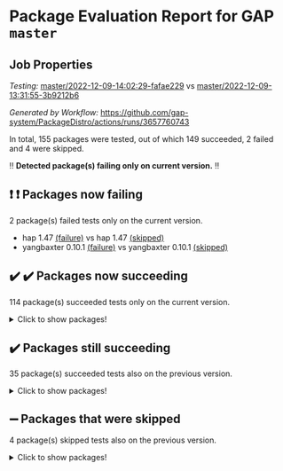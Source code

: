 # Package Evaluation Report for GAP `master`

## Job Properties

*Testing:* [master/2022-12-09-14:02:29-fafae229](https://github.com/gap-system/PackageDistro/blob/data/reports/master/2022-12-09-14:02:29-fafae229) vs [master/2022-12-09-13:31:55-3b9212b6](https://github.com/gap-system/PackageDistro/blob/data/reports/master/2022-12-09-13:31:55-3b9212b6)

*Generated by Workflow:* https://github.com/gap-system/PackageDistro/actions/runs/3657760743

In total, 155 packages were tested, out of which 149 succeeded, 2 failed and 4 were skipped.

:bangbang: **Detected package(s) failing only on current version.** :bangbang:

## :exclamation: :exclamation: Packages now failing

2 package(s) failed tests only on the current version.
- hap 1.47 [(failure)](https://github.com/gap-system/PackageDistro/actions/runs/3657760743/jobs/6182033484) vs hap 1.47 [(skipped)](https://github.com/gap-system/PackageDistro/actions/runs/3657644471/jobs/6181683166)
- yangbaxter 0.10.1 [(failure)](https://github.com/gap-system/PackageDistro/actions/runs/3657760743/jobs/6182044147) vs yangbaxter 0.10.1 [(skipped)](https://github.com/gap-system/PackageDistro/actions/runs/3657644471/jobs/6181694482)

## :heavy_check_mark: :heavy_check_mark: Packages now succeeding

114 package(s) succeeded tests only on the current version.
<details><summary>Click to show packages!</summary>

- atlasrep 2.1.6 [(success)](https://github.com/gap-system/PackageDistro/actions/runs/3657760743/jobs/6182027486) vs atlasrep 2.1.6 [(skipped)](https://github.com/gap-system/PackageDistro/actions/runs/3657644471/jobs/6181676873)
- autpgrp 1.11 [(success)](https://github.com/gap-system/PackageDistro/actions/runs/3657760743/jobs/6182027993) vs autpgrp 1.11 [(skipped)](https://github.com/gap-system/PackageDistro/actions/runs/3657644471/jobs/6181677386)
- corelg 1.56 [(success)](https://github.com/gap-system/PackageDistro/actions/runs/3657760743/jobs/6182028916) vs corelg 1.56 [(skipped)](https://github.com/gap-system/PackageDistro/actions/runs/3657644471/jobs/6181678298)
- crypting 0.10.4 [(success)](https://github.com/gap-system/PackageDistro/actions/runs/3657760743/jobs/6182029207) vs crypting 0.10.4 [(skipped)](https://github.com/gap-system/PackageDistro/actions/runs/3657644471/jobs/6181678642)
- cryst 4.1.25 [(success)](https://github.com/gap-system/PackageDistro/actions/runs/3657760743/jobs/6182029312) vs cryst 4.1.25 [(skipped)](https://github.com/gap-system/PackageDistro/actions/runs/3657644471/jobs/6181678737)
- ctbllib 1.3.4 [(success)](https://github.com/gap-system/PackageDistro/actions/runs/3657760743/jobs/6182029511) vs ctbllib 1.3.4 [(skipped)](https://github.com/gap-system/PackageDistro/actions/runs/3657644471/jobs/6181678981)
- cubefree 1.19 [(success)](https://github.com/gap-system/PackageDistro/actions/runs/3657760743/jobs/6182029601) vs cubefree 1.19 [(skipped)](https://github.com/gap-system/PackageDistro/actions/runs/3657644471/jobs/6181679092)
- curlinterface 2.3.1 [(success)](https://github.com/gap-system/PackageDistro/actions/runs/3657760743/jobs/6182029689) vs curlinterface 2.3.1 [(skipped)](https://github.com/gap-system/PackageDistro/actions/runs/3657644471/jobs/6181679234)
- cvec 2.7.6 [(success)](https://github.com/gap-system/PackageDistro/actions/runs/3657760743/jobs/6182029804) vs cvec 2.7.6 [(skipped)](https://github.com/gap-system/PackageDistro/actions/runs/3657644471/jobs/6181679358)
- deepthought 1.0.6 [(success)](https://github.com/gap-system/PackageDistro/actions/runs/3657760743/jobs/6182030053) vs deepthought 1.0.6 [(skipped)](https://github.com/gap-system/PackageDistro/actions/runs/3657644471/jobs/6181679633)
- design 1.7 [(success)](https://github.com/gap-system/PackageDistro/actions/runs/3657760743/jobs/6182030173) vs design 1.7 [(skipped)](https://github.com/gap-system/PackageDistro/actions/runs/3657644471/jobs/6181679756)
- difsets 2.3.1 [(success)](https://github.com/gap-system/PackageDistro/actions/runs/3657760743/jobs/6182030278) vs difsets 2.3.1 [(skipped)](https://github.com/gap-system/PackageDistro/actions/runs/3657644471/jobs/6181679881)
- digraphs 1.6.1 [(success)](https://github.com/gap-system/PackageDistro/actions/runs/3657760743/jobs/6182030413) vs digraphs 1.6.1 [(skipped)](https://github.com/gap-system/PackageDistro/actions/runs/3657644471/jobs/6181679990)
- examplesforhomalg 2022.11-01 [(success)](https://github.com/gap-system/PackageDistro/actions/runs/3657760743/jobs/6182030715) vs examplesforhomalg 2022.11-01 [(skipped)](https://github.com/gap-system/PackageDistro/actions/runs/3657644471/jobs/6181680301)
- ferret 1.0.9 [(success)](https://github.com/gap-system/PackageDistro/actions/runs/3657760743/jobs/6182030926) vs ferret 1.0.9 [(skipped)](https://github.com/gap-system/PackageDistro/actions/runs/3657644471/jobs/6181680505)
- fining 1.5.1 [(success)](https://github.com/gap-system/PackageDistro/actions/runs/3657760743/jobs/6182031144) vs fining 1.5.1 [(skipped)](https://github.com/gap-system/PackageDistro/actions/runs/3657644471/jobs/6181680772)
- forms 1.2.9 [(success)](https://github.com/gap-system/PackageDistro/actions/runs/3657760743/jobs/6182031492) vs forms 1.2.9 [(skipped)](https://github.com/gap-system/PackageDistro/actions/runs/3657644471/jobs/6181681081)
- fr 2.4.12 [(success)](https://github.com/gap-system/PackageDistro/actions/runs/3657760743/jobs/6182031721) vs fr 2.4.12 [(skipped)](https://github.com/gap-system/PackageDistro/actions/runs/3657644471/jobs/6181681291)
- gaussforhomalg 2022.08-03 [(success)](https://github.com/gap-system/PackageDistro/actions/runs/3657760743/jobs/6182032245) vs gaussforhomalg 2022.08-03 [(skipped)](https://github.com/gap-system/PackageDistro/actions/runs/3657644471/jobs/6181681835)
- gbnp 1.0.5 [(success)](https://github.com/gap-system/PackageDistro/actions/runs/3657760743/jobs/6182032353) vs gbnp 1.0.5 [(skipped)](https://github.com/gap-system/PackageDistro/actions/runs/3657644471/jobs/6181681937)
- gradedmodules 2022.09-02 [(success)](https://github.com/gap-system/PackageDistro/actions/runs/3657760743/jobs/6182032671) vs gradedmodules 2022.09-02 [(skipped)](https://github.com/gap-system/PackageDistro/actions/runs/3657644471/jobs/6181682298)
- grape 4.8.5 [(success)](https://github.com/gap-system/PackageDistro/actions/runs/3657760743/jobs/6182032888) vs grape 4.8.5 [(skipped)](https://github.com/gap-system/PackageDistro/actions/runs/3657644471/jobs/6181682569)
- grpconst 2.6.3 [(success)](https://github.com/gap-system/PackageDistro/actions/runs/3657760743/jobs/6182033095) vs grpconst 2.6.3 [(skipped)](https://github.com/gap-system/PackageDistro/actions/runs/3657644471/jobs/6181682808)
- guarana 0.96.3 [(success)](https://github.com/gap-system/PackageDistro/actions/runs/3657760743/jobs/6182033233) vs guarana 0.96.3 [(skipped)](https://github.com/gap-system/PackageDistro/actions/runs/3657644471/jobs/6181682928)
- guava 3.17 [(success)](https://github.com/gap-system/PackageDistro/actions/runs/3657760743/jobs/6182033353) vs guava 3.17 [(skipped)](https://github.com/gap-system/PackageDistro/actions/runs/3657644471/jobs/6181683027)
- hapcryst 0.1.15 [(success)](https://github.com/gap-system/PackageDistro/actions/runs/3657760743/jobs/6182033620) vs hapcryst 0.1.15 [(skipped)](https://github.com/gap-system/PackageDistro/actions/runs/3657644471/jobs/6181683288)
- hecke 1.5.3 [(success)](https://github.com/gap-system/PackageDistro/actions/runs/3657760743/jobs/6182033765) vs hecke 1.5.3 [(skipped)](https://github.com/gap-system/PackageDistro/actions/runs/3657644471/jobs/6181683441)
- help 3.5 [(success)](https://github.com/gap-system/PackageDistro/actions/runs/3657760743/jobs/6182033931) vs help 3.5 [(skipped)](https://github.com/gap-system/PackageDistro/actions/runs/3657644471/jobs/6181683565)
- homalg 2022.11-01 [(success)](https://github.com/gap-system/PackageDistro/actions/runs/3657760743/jobs/6182034056) vs homalg 2022.11-01 [(skipped)](https://github.com/gap-system/PackageDistro/actions/runs/3657644471/jobs/6181683732)
- homalgtocas 2022.11-02 [(success)](https://github.com/gap-system/PackageDistro/actions/runs/3657760743/jobs/6182034200) vs homalgtocas 2022.11-02 [(skipped)](https://github.com/gap-system/PackageDistro/actions/runs/3657644471/jobs/6181683831)
- idrel 2.44 [(success)](https://github.com/gap-system/PackageDistro/actions/runs/3657760743/jobs/6182034327) vs idrel 2.44 [(skipped)](https://github.com/gap-system/PackageDistro/actions/runs/3657644471/jobs/6181683946)
- images 1.3.1 [(success)](https://github.com/gap-system/PackageDistro/actions/runs/3657760743/jobs/6182034473) vs images 1.3.1 [(skipped)](https://github.com/gap-system/PackageDistro/actions/runs/3657644471/jobs/6181684080)
- intpic 0.3.0 [(success)](https://github.com/gap-system/PackageDistro/actions/runs/3657760743/jobs/6182034607) vs intpic 0.3.0 [(skipped)](https://github.com/gap-system/PackageDistro/actions/runs/3657644471/jobs/6181684220)
- io 4.8.0 [(success)](https://github.com/gap-system/PackageDistro/actions/runs/3657760743/jobs/6182034749) vs io 4.8.0 [(skipped)](https://github.com/gap-system/PackageDistro/actions/runs/3657644471/jobs/6181684346)
- io_forhomalg 2022.11-01 [(success)](https://github.com/gap-system/PackageDistro/actions/runs/3657760743/jobs/6182034898) vs io_forhomalg 2022.11-01 [(skipped)](https://github.com/gap-system/PackageDistro/actions/runs/3657644471/jobs/6181684463)
- irredsol 1.4.4 [(success)](https://github.com/gap-system/PackageDistro/actions/runs/3657760743/jobs/6182034998) vs irredsol 1.4.4 [(skipped)](https://github.com/gap-system/PackageDistro/actions/runs/3657644471/jobs/6181684605)
- json 2.1.1 [(success)](https://github.com/gap-system/PackageDistro/actions/runs/3657760743/jobs/6182035137) vs json 2.1.1 [(skipped)](https://github.com/gap-system/PackageDistro/actions/runs/3657644471/jobs/6181684784)
- jupyterkernel 1.4.1 [(success)](https://github.com/gap-system/PackageDistro/actions/runs/3657760743/jobs/6182035270) vs jupyterkernel 1.4.1 [(skipped)](https://github.com/gap-system/PackageDistro/actions/runs/3657644471/jobs/6181684933)
- jupyterviz 1.5.6 [(success)](https://github.com/gap-system/PackageDistro/actions/runs/3657760743/jobs/6182035440) vs jupyterviz 1.5.6 [(skipped)](https://github.com/gap-system/PackageDistro/actions/runs/3657644471/jobs/6181685070)
- kan 1.34 [(success)](https://github.com/gap-system/PackageDistro/actions/runs/3657760743/jobs/6182035594) vs kan 1.34 [(skipped)](https://github.com/gap-system/PackageDistro/actions/runs/3657644471/jobs/6181685198)
- kbmag 1.5.10 [(success)](https://github.com/gap-system/PackageDistro/actions/runs/3657760743/jobs/6182035733) vs kbmag 1.5.10 [(skipped)](https://github.com/gap-system/PackageDistro/actions/runs/3657644471/jobs/6181685350)
- laguna 3.9.5 [(success)](https://github.com/gap-system/PackageDistro/actions/runs/3657760743/jobs/6182035861) vs laguna 3.9.5 [(skipped)](https://github.com/gap-system/PackageDistro/actions/runs/3657644471/jobs/6181685495)
- liealgdb 2.2.1 [(success)](https://github.com/gap-system/PackageDistro/actions/runs/3657760743/jobs/6182036004) vs liealgdb 2.2.1 [(skipped)](https://github.com/gap-system/PackageDistro/actions/runs/3657644471/jobs/6181685632)
- liepring 2.8 [(success)](https://github.com/gap-system/PackageDistro/actions/runs/3657760743/jobs/6182036129) vs liepring 2.8 [(skipped)](https://github.com/gap-system/PackageDistro/actions/runs/3657644471/jobs/6181685764)
- liering 2.4.2 [(success)](https://github.com/gap-system/PackageDistro/actions/runs/3657760743/jobs/6182036240) vs liering 2.4.2 [(skipped)](https://github.com/gap-system/PackageDistro/actions/runs/3657644471/jobs/6181685899)
- linearalgebraforcap 2022.12-02 [(success)](https://github.com/gap-system/PackageDistro/actions/runs/3657760743/jobs/6182036364) vs linearalgebraforcap 2022.12-02 [(skipped)](https://github.com/gap-system/PackageDistro/actions/runs/3657644471/jobs/6181686038)
- localizeringforhomalg 2022.11-01 [(success)](https://github.com/gap-system/PackageDistro/actions/runs/3657760743/jobs/6182036454) vs localizeringforhomalg 2022.11-01 [(skipped)](https://github.com/gap-system/PackageDistro/actions/runs/3657644471/jobs/6181686163)
- loops 3.4.3 [(success)](https://github.com/gap-system/PackageDistro/actions/runs/3657760743/jobs/6182036564) vs loops 3.4.3 [(skipped)](https://github.com/gap-system/PackageDistro/actions/runs/3657644471/jobs/6181686285)
- lpres 1.0.3 [(success)](https://github.com/gap-system/PackageDistro/actions/runs/3657760743/jobs/6182036684) vs lpres 1.0.3 [(skipped)](https://github.com/gap-system/PackageDistro/actions/runs/3657644471/jobs/6181686418)
- majoranaalgebras 1.5.1 [(success)](https://github.com/gap-system/PackageDistro/actions/runs/3657760743/jobs/6182036763) vs majoranaalgebras 1.5 [(skipped)](https://github.com/gap-system/PackageDistro/actions/runs/3657644471/jobs/6181686606)
- mapclass 1.4.6 [(success)](https://github.com/gap-system/PackageDistro/actions/runs/3657760743/jobs/6182036874) vs mapclass 1.4.6 [(skipped)](https://github.com/gap-system/PackageDistro/actions/runs/3657644471/jobs/6181686731)
- matgrp 0.70 [(success)](https://github.com/gap-system/PackageDistro/actions/runs/3657760743/jobs/6182036974) vs matgrp 0.70 [(skipped)](https://github.com/gap-system/PackageDistro/actions/runs/3657644471/jobs/6181686860)
- matricesforhomalg 2022.12-01 [(success)](https://github.com/gap-system/PackageDistro/actions/runs/3657760743/jobs/6182037077) vs matricesforhomalg 2022.12-01 [(skipped)](https://github.com/gap-system/PackageDistro/actions/runs/3657644471/jobs/6181686966)
- modisom 2.5.3 [(success)](https://github.com/gap-system/PackageDistro/actions/runs/3657760743/jobs/6182037224) vs modisom 2.5.3 [(skipped)](https://github.com/gap-system/PackageDistro/actions/runs/3657644471/jobs/6181687099)
- modulepresentationsforcap 2022.11-02 [(success)](https://github.com/gap-system/PackageDistro/actions/runs/3657760743/jobs/6182037330) vs modulepresentationsforcap 2022.11-02 [(skipped)](https://github.com/gap-system/PackageDistro/actions/runs/3657644471/jobs/6181687253)
- modules 2022.11-01 [(success)](https://github.com/gap-system/PackageDistro/actions/runs/3657760743/jobs/6182037432) vs modules 2022.11-01 [(skipped)](https://github.com/gap-system/PackageDistro/actions/runs/3657644471/jobs/6181687394)
- monoidalcategories 2022.11-05 [(success)](https://github.com/gap-system/PackageDistro/actions/runs/3657760743/jobs/6182037545) vs monoidalcategories 2022.11-05 [(skipped)](https://github.com/gap-system/PackageDistro/actions/runs/3657644471/jobs/6181687534)
- nconvex 2022.09-01 [(success)](https://github.com/gap-system/PackageDistro/actions/runs/3657760743/jobs/6182037629) vs nconvex 2022.09-01 [(skipped)](https://github.com/gap-system/PackageDistro/actions/runs/3657644471/jobs/6181687677)
- nilmat 1.4.2 [(success)](https://github.com/gap-system/PackageDistro/actions/runs/3657760743/jobs/6182037734) vs nilmat 1.4.2 [(skipped)](https://github.com/gap-system/PackageDistro/actions/runs/3657644471/jobs/6181687802)
- nock 1.5 [(success)](https://github.com/gap-system/PackageDistro/actions/runs/3657760743/jobs/6182037853) vs nock 1.5 [(skipped)](https://github.com/gap-system/PackageDistro/actions/runs/3657644471/jobs/6181687935)
- normalizinterface 1.3.5 [(success)](https://github.com/gap-system/PackageDistro/actions/runs/3657760743/jobs/6182037959) vs normalizinterface 1.3.5 [(skipped)](https://github.com/gap-system/PackageDistro/actions/runs/3657644471/jobs/6181688088)
- nq 2.5.9 [(success)](https://github.com/gap-system/PackageDistro/actions/runs/3657760743/jobs/6182038092) vs nq 2.5.9 [(skipped)](https://github.com/gap-system/PackageDistro/actions/runs/3657644471/jobs/6181688212)
- numericalsgps 1.3.1 [(success)](https://github.com/gap-system/PackageDistro/actions/runs/3657760743/jobs/6182038204) vs numericalsgps 1.3.1 [(skipped)](https://github.com/gap-system/PackageDistro/actions/runs/3657644471/jobs/6181688375)
- openmath 11.5.2 [(success)](https://github.com/gap-system/PackageDistro/actions/runs/3657760743/jobs/6182038312) vs openmath 11.5.2 [(skipped)](https://github.com/gap-system/PackageDistro/actions/runs/3657644471/jobs/6181688484)
- orb 4.9.0 [(success)](https://github.com/gap-system/PackageDistro/actions/runs/3657760743/jobs/6182038405) vs orb 4.9.0 [(skipped)](https://github.com/gap-system/PackageDistro/actions/runs/3657644471/jobs/6181688601)
- packagemanager 1.3.2 [(success)](https://github.com/gap-system/PackageDistro/actions/runs/3657760743/jobs/6182038539) vs packagemanager 1.3.2 [(skipped)](https://github.com/gap-system/PackageDistro/actions/runs/3657644471/jobs/6181688724)
- patternclass 2.4.3 [(success)](https://github.com/gap-system/PackageDistro/actions/runs/3657760743/jobs/6182038674) vs patternclass 2.4.3 [(skipped)](https://github.com/gap-system/PackageDistro/actions/runs/3657644471/jobs/6181688844)
- permut 2.0.4 [(success)](https://github.com/gap-system/PackageDistro/actions/runs/3657760743/jobs/6182038796) vs permut 2.0.4 [(skipped)](https://github.com/gap-system/PackageDistro/actions/runs/3657644471/jobs/6181688959)
- polenta 1.3.10 [(success)](https://github.com/gap-system/PackageDistro/actions/runs/3657760743/jobs/6182038908) vs polenta 1.3.10 [(skipped)](https://github.com/gap-system/PackageDistro/actions/runs/3657644471/jobs/6181689054)
- polymaking 0.8.6 [(success)](https://github.com/gap-system/PackageDistro/actions/runs/3657760743/jobs/6182039017) vs polymaking 0.8.6 [(skipped)](https://github.com/gap-system/PackageDistro/actions/runs/3657644471/jobs/6181689167)
- primgrp 3.4.2 [(success)](https://github.com/gap-system/PackageDistro/actions/runs/3657760743/jobs/6182039132) vs primgrp 3.4.2 [(skipped)](https://github.com/gap-system/PackageDistro/actions/runs/3657644471/jobs/6181689295)
- profiling 2.5.1 [(success)](https://github.com/gap-system/PackageDistro/actions/runs/3657760743/jobs/6182039253) vs profiling 2.5.1 [(skipped)](https://github.com/gap-system/PackageDistro/actions/runs/3657644471/jobs/6181689419)
- qpa 1.34 [(success)](https://github.com/gap-system/PackageDistro/actions/runs/3657760743/jobs/6182039342) vs qpa 1.34 [(skipped)](https://github.com/gap-system/PackageDistro/actions/runs/3657644471/jobs/6181689535)
- quagroup 1.8.3 [(success)](https://github.com/gap-system/PackageDistro/actions/runs/3657760743/jobs/6182039520) vs quagroup 1.8.3 [(skipped)](https://github.com/gap-system/PackageDistro/actions/runs/3657644471/jobs/6181689656)
- radiroot 2.9 [(success)](https://github.com/gap-system/PackageDistro/actions/runs/3657760743/jobs/6182039661) vs radiroot 2.9 [(skipped)](https://github.com/gap-system/PackageDistro/actions/runs/3657644471/jobs/6181689790)
- rcwa 4.7.1 [(success)](https://github.com/gap-system/PackageDistro/actions/runs/3657760743/jobs/6182039775) vs rcwa 4.7.1 [(skipped)](https://github.com/gap-system/PackageDistro/actions/runs/3657644471/jobs/6181689911)
- rds 1.8 [(success)](https://github.com/gap-system/PackageDistro/actions/runs/3657760743/jobs/6182039899) vs rds 1.8 [(skipped)](https://github.com/gap-system/PackageDistro/actions/runs/3657644471/jobs/6181690033)
- recog 1.4.2 [(success)](https://github.com/gap-system/PackageDistro/actions/runs/3657760743/jobs/6182040003) vs recog 1.4.2 [(skipped)](https://github.com/gap-system/PackageDistro/actions/runs/3657644471/jobs/6181690146)
- repndecomp 1.2.1 [(success)](https://github.com/gap-system/PackageDistro/actions/runs/3657760743/jobs/6182040123) vs repndecomp 1.2.1 [(skipped)](https://github.com/gap-system/PackageDistro/actions/runs/3657644471/jobs/6181690266)
- repsn 3.1.0 [(success)](https://github.com/gap-system/PackageDistro/actions/runs/3657760743/jobs/6182040235) vs repsn 3.1.0 [(skipped)](https://github.com/gap-system/PackageDistro/actions/runs/3657644471/jobs/6181690388)
- resclasses 4.7.3 [(success)](https://github.com/gap-system/PackageDistro/actions/runs/3657760743/jobs/6182040352) vs resclasses 4.7.3 [(skipped)](https://github.com/gap-system/PackageDistro/actions/runs/3657644471/jobs/6181690518)
- ringsforhomalg 2022.11-01 [(success)](https://github.com/gap-system/PackageDistro/actions/runs/3657760743/jobs/6182040463) vs ringsforhomalg 2022.11-01 [(skipped)](https://github.com/gap-system/PackageDistro/actions/runs/3657644471/jobs/6181690637)
- sco 2022.09-01 [(success)](https://github.com/gap-system/PackageDistro/actions/runs/3657760743/jobs/6182040580) vs sco 2022.09-01 [(skipped)](https://github.com/gap-system/PackageDistro/actions/runs/3657644471/jobs/6181690757)
- scscp 2.3.1 [(success)](https://github.com/gap-system/PackageDistro/actions/runs/3657760743/jobs/6182040701) vs scscp 2.3.1 [(skipped)](https://github.com/gap-system/PackageDistro/actions/runs/3657644471/jobs/6181690879)
- semigroups 5.2.0 [(success)](https://github.com/gap-system/PackageDistro/actions/runs/3657760743/jobs/6182040818) vs semigroups 5.2.0 [(skipped)](https://github.com/gap-system/PackageDistro/actions/runs/3657644471/jobs/6181690998)
- sglppow 2.3 [(success)](https://github.com/gap-system/PackageDistro/actions/runs/3657760743/jobs/6182040945) vs sglppow 2.3 [(skipped)](https://github.com/gap-system/PackageDistro/actions/runs/3657644471/jobs/6181691130)
- sgpviz 0.999.5 [(success)](https://github.com/gap-system/PackageDistro/actions/runs/3657760743/jobs/6182041077) vs sgpviz 0.999.5 [(skipped)](https://github.com/gap-system/PackageDistro/actions/runs/3657644471/jobs/6181691243)
- simpcomp 2.1.14 [(success)](https://github.com/gap-system/PackageDistro/actions/runs/3657760743/jobs/6182041182) vs simpcomp 2.1.14 [(skipped)](https://github.com/gap-system/PackageDistro/actions/runs/3657644471/jobs/6181691354)
- singular 2022.09.23 [(success)](https://github.com/gap-system/PackageDistro/actions/runs/3657760743/jobs/6182041288) vs singular 2022.09.23 [(skipped)](https://github.com/gap-system/PackageDistro/actions/runs/3657644471/jobs/6181691444)
- sl2reps 1.1 [(success)](https://github.com/gap-system/PackageDistro/actions/runs/3657760743/jobs/6182041402) vs sl2reps 1.1 [(skipped)](https://github.com/gap-system/PackageDistro/actions/runs/3657644471/jobs/6181691597)
- sla 1.5.3 [(success)](https://github.com/gap-system/PackageDistro/actions/runs/3657760743/jobs/6182041546) vs sla 1.5.3 [(skipped)](https://github.com/gap-system/PackageDistro/actions/runs/3657644471/jobs/6181691707)
- smallgrp 1.5.1 [(success)](https://github.com/gap-system/PackageDistro/actions/runs/3657760743/jobs/6182041699) vs smallgrp 1.5.1 [(skipped)](https://github.com/gap-system/PackageDistro/actions/runs/3657644471/jobs/6181691838)
- smallsemi 0.6.13 [(success)](https://github.com/gap-system/PackageDistro/actions/runs/3657760743/jobs/6182041837) vs smallsemi 0.6.13 [(skipped)](https://github.com/gap-system/PackageDistro/actions/runs/3657644471/jobs/6181691988)
- sonata 2.9.6 [(success)](https://github.com/gap-system/PackageDistro/actions/runs/3657760743/jobs/6182041934) vs sonata 2.9.6 [(skipped)](https://github.com/gap-system/PackageDistro/actions/runs/3657644471/jobs/6181692136)
- sophus 1.27 [(success)](https://github.com/gap-system/PackageDistro/actions/runs/3657760743/jobs/6182042088) vs sophus 1.27 [(skipped)](https://github.com/gap-system/PackageDistro/actions/runs/3657644471/jobs/6181692278)
- spinsym 1.5.2 [(success)](https://github.com/gap-system/PackageDistro/actions/runs/3657760743/jobs/6182042213) vs spinsym 1.5.2 [(skipped)](https://github.com/gap-system/PackageDistro/actions/runs/3657644471/jobs/6181692380)
- standardff 0.9.4 [(success)](https://github.com/gap-system/PackageDistro/actions/runs/3657760743/jobs/6182042313) vs standardff 0.9.4 [(skipped)](https://github.com/gap-system/PackageDistro/actions/runs/3657644471/jobs/6181692488)
- symbcompcc 1.3.2 [(success)](https://github.com/gap-system/PackageDistro/actions/runs/3657760743/jobs/6182042458) vs symbcompcc 1.3.2 [(skipped)](https://github.com/gap-system/PackageDistro/actions/runs/3657644471/jobs/6181692601)
- thelma 1.3 [(success)](https://github.com/gap-system/PackageDistro/actions/runs/3657760743/jobs/6182042566) vs thelma 1.3 [(skipped)](https://github.com/gap-system/PackageDistro/actions/runs/3657644471/jobs/6181692713)
- tomlib 1.2.9 [(success)](https://github.com/gap-system/PackageDistro/actions/runs/3657760743/jobs/6182042665) vs tomlib 1.2.9 [(skipped)](https://github.com/gap-system/PackageDistro/actions/runs/3657644471/jobs/6181692853)
- toolsforhomalg 2022.12-01 [(success)](https://github.com/gap-system/PackageDistro/actions/runs/3657760743/jobs/6182042778) vs toolsforhomalg 2022.12-01 [(skipped)](https://github.com/gap-system/PackageDistro/actions/runs/3657644471/jobs/6181692973)
- toric 1.9.5 [(success)](https://github.com/gap-system/PackageDistro/actions/runs/3657760743/jobs/6182042874) vs toric 1.9.5 [(skipped)](https://github.com/gap-system/PackageDistro/actions/runs/3657644471/jobs/6181693092)
- toricvarieties 2022.07.13 [(success)](https://github.com/gap-system/PackageDistro/actions/runs/3657760743/jobs/6182042980) vs toricvarieties 2022.07.13 [(skipped)](https://github.com/gap-system/PackageDistro/actions/runs/3657644471/jobs/6181693237)
- transgrp 3.6.3 [(success)](https://github.com/gap-system/PackageDistro/actions/runs/3657760743/jobs/6182043070) vs transgrp 3.6.3 [(skipped)](https://github.com/gap-system/PackageDistro/actions/runs/3657644471/jobs/6181693359)
- ugaly 4.0.3 [(success)](https://github.com/gap-system/PackageDistro/actions/runs/3657760743/jobs/6182043154) vs ugaly 4.0.3 [(skipped)](https://github.com/gap-system/PackageDistro/actions/runs/3657644471/jobs/6181693464)
- unipot 1.5 [(success)](https://github.com/gap-system/PackageDistro/actions/runs/3657760743/jobs/6182043257) vs unipot 1.5 [(skipped)](https://github.com/gap-system/PackageDistro/actions/runs/3657644471/jobs/6181693585)
- unitlib 4.1.0 [(success)](https://github.com/gap-system/PackageDistro/actions/runs/3657760743/jobs/6182043373) vs unitlib 4.1.0 [(skipped)](https://github.com/gap-system/PackageDistro/actions/runs/3657644471/jobs/6181693722)
- utils 0.81 [(success)](https://github.com/gap-system/PackageDistro/actions/runs/3657760743/jobs/6182043485) vs utils 0.81 [(skipped)](https://github.com/gap-system/PackageDistro/actions/runs/3657644471/jobs/6181693825)
- uuid 0.7 [(success)](https://github.com/gap-system/PackageDistro/actions/runs/3657760743/jobs/6182043635) vs uuid 0.7 [(skipped)](https://github.com/gap-system/PackageDistro/actions/runs/3657644471/jobs/6181693935)
- walrus 0.9991 [(success)](https://github.com/gap-system/PackageDistro/actions/runs/3657760743/jobs/6182043756) vs walrus 0.9991 [(skipped)](https://github.com/gap-system/PackageDistro/actions/runs/3657644471/jobs/6181694044)
- wedderga 4.10.2 [(success)](https://github.com/gap-system/PackageDistro/actions/runs/3657760743/jobs/6182043874) vs wedderga 4.10.2 [(skipped)](https://github.com/gap-system/PackageDistro/actions/runs/3657644471/jobs/6181694152)
- xmod 2.88 [(success)](https://github.com/gap-system/PackageDistro/actions/runs/3657760743/jobs/6182043971) vs xmod 2.88 [(skipped)](https://github.com/gap-system/PackageDistro/actions/runs/3657644471/jobs/6181694266)
- xmodalg 1.23 [(success)](https://github.com/gap-system/PackageDistro/actions/runs/3657760743/jobs/6182044070) vs xmodalg 1.23 [(skipped)](https://github.com/gap-system/PackageDistro/actions/runs/3657644471/jobs/6181694381)
- zeromqinterface 0.14 [(success)](https://github.com/gap-system/PackageDistro/actions/runs/3657760743/jobs/6182044242) vs zeromqinterface 0.14 [(skipped)](https://github.com/gap-system/PackageDistro/actions/runs/3657644471/jobs/6181694700)
</details>

## :heavy_check_mark: Packages still succeeding

35 package(s) succeeded tests also on the previous version.
<details><summary>Click to show packages!</summary>

- 4ti2interface 2022.09-01 [(success)](https://github.com/gap-system/PackageDistro/actions/runs/3657760743/jobs/6182026650)
- ace 5.6.1 [(success)](https://github.com/gap-system/PackageDistro/actions/runs/3657760743/jobs/6182026815)
- aclib 1.3.2 [(success)](https://github.com/gap-system/PackageDistro/actions/runs/3657760743/jobs/6182026969)
- agt 0.3 [(success)](https://github.com/gap-system/PackageDistro/actions/runs/3657760743/jobs/6182027086)
- alnuth 3.2.1 [(success)](https://github.com/gap-system/PackageDistro/actions/runs/3657760743/jobs/6182027237)
- anupq 3.2.6 [(success)](https://github.com/gap-system/PackageDistro/actions/runs/3657760743/jobs/6182027365)
- autodoc 2022.10.20 [(success)](https://github.com/gap-system/PackageDistro/actions/runs/3657760743/jobs/6182027640)
- automata 1.15 [(success)](https://github.com/gap-system/PackageDistro/actions/runs/3657760743/jobs/6182027756)
- automgrp 1.3.2 [(success)](https://github.com/gap-system/PackageDistro/actions/runs/3657760743/jobs/6182027872)
- cap 2022.12-06 [(success)](https://github.com/gap-system/PackageDistro/actions/runs/3657760743/jobs/6182028132)
- caratinterface 2.3.4 [(success)](https://github.com/gap-system/PackageDistro/actions/runs/3657760743/jobs/6182028237)
- cddinterface 2022.11.01 [(success)](https://github.com/gap-system/PackageDistro/actions/runs/3657760743/jobs/6182028351)
- circle 1.6.5 [(success)](https://github.com/gap-system/PackageDistro/actions/runs/3657760743/jobs/6182028473)
- classicpres 1.22 [(success)](https://github.com/gap-system/PackageDistro/actions/runs/3657760743/jobs/6182028599)
- cohomolo 1.6.10 [(success)](https://github.com/gap-system/PackageDistro/actions/runs/3657760743/jobs/6182028716)
- congruence 1.2.4 [(success)](https://github.com/gap-system/PackageDistro/actions/runs/3657760743/jobs/6182028820)
- crime 1.6 [(success)](https://github.com/gap-system/PackageDistro/actions/runs/3657760743/jobs/6182029004)
- crisp 1.4.5 [(success)](https://github.com/gap-system/PackageDistro/actions/runs/3657760743/jobs/6182029111)
- crystcat 1.1.10 [(success)](https://github.com/gap-system/PackageDistro/actions/runs/3657760743/jobs/6182029419)
- datastructures 0.3.0 [(success)](https://github.com/gap-system/PackageDistro/actions/runs/3657760743/jobs/6182029922)
- edim 1.3.6 [(success)](https://github.com/gap-system/PackageDistro/actions/runs/3657760743/jobs/6182030525)
- example 4.3.2 [(success)](https://github.com/gap-system/PackageDistro/actions/runs/3657760743/jobs/6182030617)
- factint 1.6.3 [(success)](https://github.com/gap-system/PackageDistro/actions/runs/3657760743/jobs/6182030814)
- fga 1.4.0 [(success)](https://github.com/gap-system/PackageDistro/actions/runs/3657760743/jobs/6182031035)
- float 1.0.3 [(success)](https://github.com/gap-system/PackageDistro/actions/runs/3657760743/jobs/6182031258)
- format 1.4.3 [(success)](https://github.com/gap-system/PackageDistro/actions/runs/3657760743/jobs/6182031369)
- fplsa 1.2.5 [(success)](https://github.com/gap-system/PackageDistro/actions/runs/3657760743/jobs/6182031614)
- francy 1.2.5 [(success)](https://github.com/gap-system/PackageDistro/actions/runs/3657760743/jobs/6182031805)
- fwtree 1.3 [(success)](https://github.com/gap-system/PackageDistro/actions/runs/3657760743/jobs/6182031902)
- gapdoc 1.6.6 [(success)](https://github.com/gap-system/PackageDistro/actions/runs/3657760743/jobs/6182032008)
- gauss 2022.11-01 [(success)](https://github.com/gap-system/PackageDistro/actions/runs/3657760743/jobs/6182032141)
- generalizedmorphismsforcap 2022.11-01 [(success)](https://github.com/gap-system/PackageDistro/actions/runs/3657760743/jobs/6182032435)
- genss 1.6.8 [(success)](https://github.com/gap-system/PackageDistro/actions/runs/3657760743/jobs/6182032549)
- gradedringforhomalg 2022.11-01 [(success)](https://github.com/gap-system/PackageDistro/actions/runs/3657760743/jobs/6182032787)
- groupoids 1.71 [(success)](https://github.com/gap-system/PackageDistro/actions/runs/3657760743/jobs/6182033004)
</details>

## :heavy_minus_sign: Packages that were skipped

4 package(s) skipped tests also on the previous version.
<details><summary>Click to show packages!</summary>

- browse 1.8.19 [(skipped)](https://github.com/gap-system/PackageDistro/actions/runs/3657760743/jobs/6181799873)
- itc 1.5.1 [(skipped)](https://github.com/gap-system/PackageDistro/actions/runs/3657760743/jobs/6181799873)
- polycyclic 2.16 [(skipped)](https://github.com/gap-system/PackageDistro/actions/runs/3657760743/jobs/6181799873)
- xgap 4.31 [(skipped)](https://github.com/gap-system/PackageDistro/actions/runs/3657760743/jobs/6181799873)
</details>

